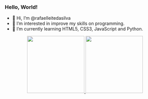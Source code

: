 ### Hello, World!

- 👋 Hi, I’m @rafaelleitedasilva
- 👀 I’m interested in improve my skills on programming.
- 🌱 I’m currently learning HTML5, CSS3, JavaScript and Python.

<div align="center">
  <a href="https://github.com/rafaelleitedasilva">
  <img height="180em" src="https://github-readme-stats.vercel.app/api?username=rafaelleitedasilva&show_icons=true&theme=dracula&include_all_commits=true&count_private=true"/>
  <img height="180em" src="https://github-readme-stats.vercel.app/api/top-langs/?username=rafaelleitedasilva&layout=compact&langs_count=7&theme=dracula"/>
</div>
